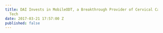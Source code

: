```yaml
---
title: DAI Invests in MobileODT, a Breakthrough Provider of Cervical Cancer Detection
  Tech
date: 2017-03-21 17:57:00 Z
published: false
---
```


